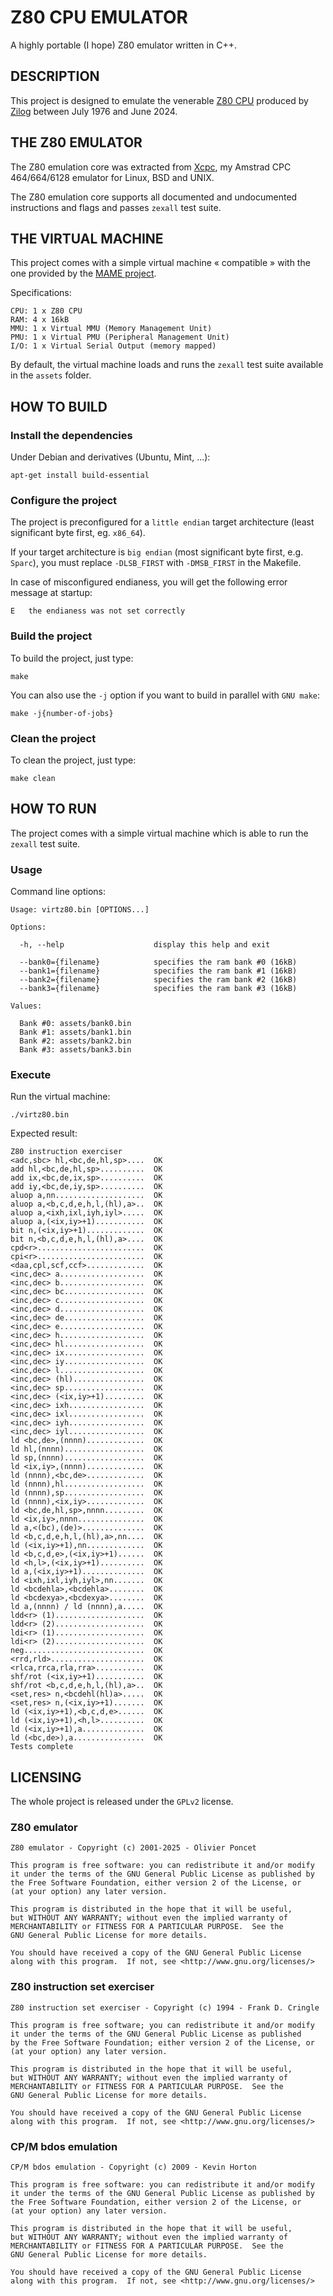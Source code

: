 # Z80 CPU EMULATOR

A highly portable (I hope) Z80 emulator written in C++.

## DESCRIPTION

This project is designed to emulate the venerable [Z80 CPU](https://en.wikipedia.org/wiki/Zilog_Z80) produced by [Zilog](https://en.wikipedia.org/wiki/Zilog) between July 1976 and June 2024.

## THE Z80 EMULATOR

The Z80 emulation core was extracted from [Xcpc](https://www.xcpc-emulator.net/), my Amstrad CPC 464/664/6128 emulator for Linux, BSD and UNIX.

The Z80 emulation core supports all documented and undocumented instructions and flags and passes `zexall` test suite.

## THE VIRTUAL MACHINE

This project comes with a simple virtual machine « compatible » with the one provided by the [MAME project](https://github.com/mamedev/mame/tree/master/src/zexall).

Specifications:

```
CPU: 1 x Z80 CPU
RAM: 4 x 16kB
MMU: 1 x Virtual MMU (Memory Management Unit)
PMU: 1 x Virtual PMU (Peripheral Management Unit)
I/O: 1 x Virtual Serial Output (memory mapped)
```

By default, the virtual machine loads and runs the `zexall` test suite available in the `assets` folder.

## HOW TO BUILD

### Install the dependencies

Under Debian and derivatives (Ubuntu, Mint, ...):

```
apt-get install build-essential
```

### Configure the project

The project is preconfigured for a `little endian` target architecture (least significant byte first, eg. `x86_64`).

If your target architecture is `big endian` (most significant byte first, e.g. `Sparc`), you must replace `-DLSB_FIRST` with `-DMSB_FIRST` in the Makefile.

In case of misconfigured endianess, you will get the following error message at startup:

```
E	the endianess was not set correctly
```

### Build the project

To build the project, just type:

```
make
```

You can also use the `-j` option if you want to build in parallel with `GNU make`:

```
make -j{number-of-jobs}
```

### Clean the project

To clean the project, just type:

```
make clean
```

## HOW TO RUN

The project comes with a simple virtual machine which is able to run the `zexall` test suite.

### Usage

Command line options:

```
Usage: virtz80.bin [OPTIONS...]

Options:

  -h, --help                    display this help and exit

  --bank0={filename}            specifies the ram bank #0 (16kB)
  --bank1={filename}            specifies the ram bank #1 (16kB)
  --bank2={filename}            specifies the ram bank #2 (16kB)
  --bank3={filename}            specifies the ram bank #3 (16kB)

Values:

  Bank #0: assets/bank0.bin
  Bank #1: assets/bank1.bin
  Bank #2: assets/bank2.bin
  Bank #3: assets/bank3.bin

```

### Execute

Run the virtual machine:

```
./virtz80.bin
```

Expected result:

```
Z80 instruction exerciser
<adc,sbc> hl,<bc,de,hl,sp>....  OK
add hl,<bc,de,hl,sp>..........  OK
add ix,<bc,de,ix,sp>..........  OK
add iy,<bc,de,iy,sp>..........  OK
aluop a,nn....................  OK
aluop a,<b,c,d,e,h,l,(hl),a>..  OK
aluop a,<ixh,ixl,iyh,iyl>.....  OK
aluop a,(<ix,iy>+1)...........  OK
bit n,(<ix,iy>+1).............  OK
bit n,<b,c,d,e,h,l,(hl),a>....  OK
cpd<r>........................  OK
cpi<r>........................  OK
<daa,cpl,scf,ccf>.............  OK
<inc,dec> a...................  OK
<inc,dec> b...................  OK
<inc,dec> bc..................  OK
<inc,dec> c...................  OK
<inc,dec> d...................  OK
<inc,dec> de..................  OK
<inc,dec> e...................  OK
<inc,dec> h...................  OK
<inc,dec> hl..................  OK
<inc,dec> ix..................  OK
<inc,dec> iy..................  OK
<inc,dec> l...................  OK
<inc,dec> (hl)................  OK
<inc,dec> sp..................  OK
<inc,dec> (<ix,iy>+1).........  OK
<inc,dec> ixh.................  OK
<inc,dec> ixl.................  OK
<inc,dec> iyh.................  OK
<inc,dec> iyl.................  OK
ld <bc,de>,(nnnn).............  OK
ld hl,(nnnn)..................  OK
ld sp,(nnnn)..................  OK
ld <ix,iy>,(nnnn).............  OK
ld (nnnn),<bc,de>.............  OK
ld (nnnn),hl..................  OK
ld (nnnn),sp..................  OK
ld (nnnn),<ix,iy>.............  OK
ld <bc,de,hl,sp>,nnnn.........  OK
ld <ix,iy>,nnnn...............  OK
ld a,<(bc),(de)>..............  OK
ld <b,c,d,e,h,l,(hl),a>,nn....  OK
ld (<ix,iy>+1),nn.............  OK
ld <b,c,d,e>,(<ix,iy>+1)......  OK
ld <h,l>,(<ix,iy>+1)..........  OK
ld a,(<ix,iy>+1)..............  OK
ld <ixh,ixl,iyh,iyl>,nn.......  OK
ld <bcdehla>,<bcdehla>........  OK
ld <bcdexya>,<bcdexya>........  OK
ld a,(nnnn) / ld (nnnn),a.....  OK
ldd<r> (1)....................  OK
ldd<r> (2)....................  OK
ldi<r> (1)....................  OK
ldi<r> (2)....................  OK
neg...........................  OK
<rrd,rld>.....................  OK
<rlca,rrca,rla,rra>...........  OK
shf/rot (<ix,iy>+1)...........  OK
shf/rot <b,c,d,e,h,l,(hl),a>..  OK
<set,res> n,<bcdehl(hl)a>.....  OK
<set,res> n,(<ix,iy>+1).......  OK
ld (<ix,iy>+1),<b,c,d,e>......  OK
ld (<ix,iy>+1),<h,l>..........  OK
ld (<ix,iy>+1),a..............  OK
ld (<bc,de>),a................  OK
Tests complete
```

## LICENSING

The whole project is released under the `GPLv2` license.

### Z80 emulator

```
Z80 emulator - Copyright (c) 2001-2025 - Olivier Poncet

This program is free software: you can redistribute it and/or modify
it under the terms of the GNU General Public License as published by
the Free Software Foundation, either version 2 of the License, or
(at your option) any later version.

This program is distributed in the hope that it will be useful,
but WITHOUT ANY WARRANTY; without even the implied warranty of
MERCHANTABILITY or FITNESS FOR A PARTICULAR PURPOSE.  See the
GNU General Public License for more details.

You should have received a copy of the GNU General Public License
along with this program.  If not, see <http://www.gnu.org/licenses/>
```

### Z80 instruction set exerciser

```
Z80 instruction set exerciser - Copyright (c) 1994 - Frank D. Cringle

This program is free software; you can redistribute it and/or modify
it under the terms of the GNU General Public License as published
by the Free Software Foundation; either version 2 of the License, or
(at your option) any later version.

This program is distributed in the hope that it will be useful,
but WITHOUT ANY WARRANTY; without even the implied warranty of
MERCHANTABILITY or FITNESS FOR A PARTICULAR PURPOSE.  See the
GNU General Public License for more details.

You should have received a copy of the GNU General Public License
along with this program.  If not, see <http://www.gnu.org/licenses/>
```

### CP/M bdos emulation

```
CP/M bdos emulation - Copyright (c) 2009 - Kevin Horton

This program is free software: you can redistribute it and/or modify
it under the terms of the GNU General Public License as published by
the Free Software Foundation, either version 2 of the License, or
(at your option) any later version.

This program is distributed in the hope that it will be useful,
but WITHOUT ANY WARRANTY; without even the implied warranty of
MERCHANTABILITY or FITNESS FOR A PARTICULAR PURPOSE.  See the
GNU General Public License for more details.

You should have received a copy of the GNU General Public License
along with this program.  If not, see <http://www.gnu.org/licenses/>
```

